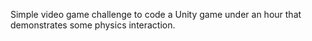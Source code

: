 Simple video game challenge to code a Unity game under an hour that demonstrates some physics interaction.
